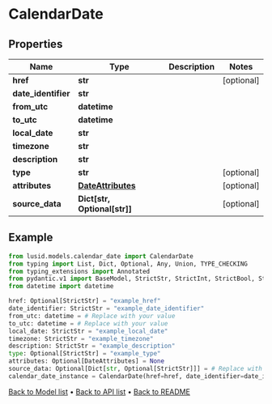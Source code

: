 # CalendarDate

## Properties
Name | Type | Description | Notes
------------ | ------------- | ------------- | -------------
**href** | **str** |  | [optional] 
**date_identifier** | **str** |  | 
**from_utc** | **datetime** |  | 
**to_utc** | **datetime** |  | 
**local_date** | **str** |  | 
**timezone** | **str** |  | 
**description** | **str** |  | 
**type** | **str** |  | [optional] 
**attributes** | [**DateAttributes**](DateAttributes.md) |  | [optional] 
**source_data** | **Dict[str, Optional[str]]** |  | [optional] 
## Example

```python
from lusid.models.calendar_date import CalendarDate
from typing import List, Dict, Optional, Any, Union, TYPE_CHECKING
from typing_extensions import Annotated
from pydantic.v1 import BaseModel, StrictStr, StrictInt, StrictBool, StrictFloat, StrictBytes, Field, validator, ValidationError, conlist, constr
from datetime import datetime

href: Optional[StrictStr] = "example_href"
date_identifier: StrictStr = "example_date_identifier"
from_utc: datetime = # Replace with your value
to_utc: datetime = # Replace with your value
local_date: StrictStr = "example_local_date"
timezone: StrictStr = "example_timezone"
description: StrictStr = "example_description"
type: Optional[StrictStr] = "example_type"
attributes: Optional[DateAttributes] = None
source_data: Optional[Dict[str, Optional[StrictStr]]] = # Replace with your value
calendar_date_instance = CalendarDate(href=href, date_identifier=date_identifier, from_utc=from_utc, to_utc=to_utc, local_date=local_date, timezone=timezone, description=description, type=type, attributes=attributes, source_data=source_data)

```

[Back to Model list](../README.md#documentation-for-models) &#8226; [Back to API list](../README.md#documentation-for-api-endpoints) &#8226; [Back to README](../README.md)

